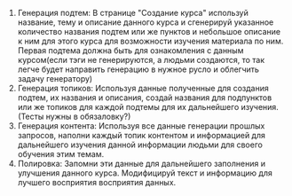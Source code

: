 1. Генерация подтем: В странице "Создание курса" используй название, тему и описание данного курса и сгенерируй указанное количество названия подтем или же пунктов и небольшое описание к ним для этого курса для возможности изучения материала по ним. Первая подтема должна быть для ознакомления с данным курсом(если тэги не генерируются, а людьми создаются, то так легче будет направить генерацию в нужное русло и облегчить задачу генератору)
2. Генерация топиков: Используя данные полученные для создания подтем, их названия и описания, создай названия для подпунктов или же топиков для каждой подтемы для их дальнейшего изучения.(Тесты нужны в обязаловку?)
3. Генерация контента: Используя все данные генерации прошлых запросов, наполни каждый топик контентом и информацией для дальнейшего изучения данной информации людьми для своего обучения этим темам.
4. Полировка: Запомни эти данные для дальнейшего заполнения и улучшения данного курса. Модифицируй текст и информацию для лучшего восприятия восприятия данных.